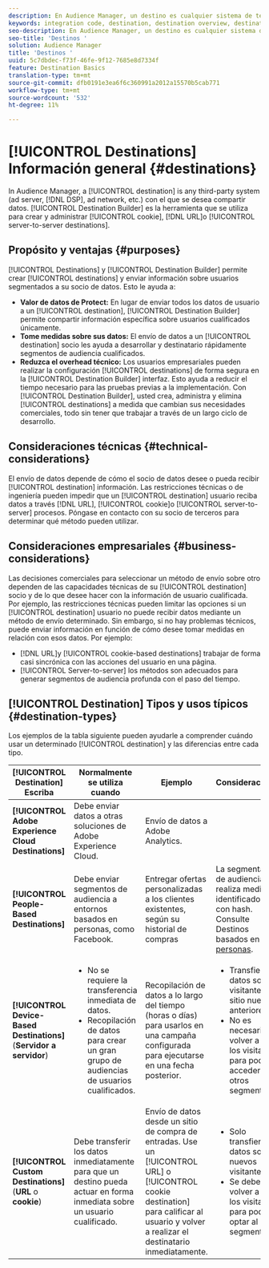 ```yaml
---
description: En Audience Manager, un destino es cualquier sistema de terceros (servidor de publicidad, DSP, red de publicidad, etc.) con el que se desea compartir datos. El Generador de destinos es la herramienta que se utiliza para crear y administrar destinos de cookie, URL o servidor a servidor.
keywords: integration code, destination, destination overview, destination, destination, destination, destination, destination, destination, destination, destination, destination, destination, destination
seo-description: En Audience Manager, un destino es cualquier sistema de terceros (servidor de publicidad, DSP, red de publicidad, etc.) con el que se desea compartir datos. El Generador de destinos es la herramienta que se utiliza para crear y administrar destinos de cookie, URL o servidor a servidor.
seo-title: 'Destinos '
solution: Audience Manager
title: 'Destinos '
uuid: 5c7dbdec-f73f-46fe-9f12-7685e8d7334f
feature: Destination Basics
translation-type: tm+mt
source-git-commit: dfb0191e3ea6f6c360991a2012a15570b5cab771
workflow-type: tm+mt
source-wordcount: '532'
ht-degree: 11%

---
```



# [!UICONTROL Destinations] Información general {#destinations}

In Audience Manager, a [!UICONTROL destination] is any third-party system (ad server, [!DNL DSP], ad network, etc.) con el que se desea compartir datos. [!UICONTROL Destination Builder] es la herramienta que se utiliza para crear y administrar [!UICONTROL cookie], [!DNL URL]o [!UICONTROL server-to-server destinations].

## Propósito y ventajas {#purposes}

<!-- c_destinations.xml -->

[!UICONTROL Destinations] y [!UICONTROL Destination Builder] permite crear [!UICONTROL destinations] y enviar información sobre usuarios segmentados a su socio de datos. Esto le ayuda a:

* **Valor de datos de Protect:** En lugar de enviar todos los datos de usuario a un [!UICONTROL destination], [!UICONTROL Destination Builder] permite compartir información específica sobre usuarios cualificados únicamente.
* **Tome medidas sobre sus datos:** El envío de datos a un [!UICONTROL destination] socio les ayuda a desarrollar y destinatario rápidamente segmentos de audiencia cualificados.
* **Reduzca el overhead técnico:** Los usuarios empresariales pueden realizar la configuración [!UICONTROL destinations] de forma segura en la [!UICONTROL Destination Builder] interfaz. Esto ayuda a reducir el tiempo necesario para las pruebas previas a la implementación. Con [!UICONTROL Destination Builder], usted crea, administra y elimina [!UICONTROL destinations] a medida que cambian sus necesidades comerciales, todo sin tener que trabajar a través de un largo ciclo de desarrollo.

## Consideraciones técnicas {#technical-considerations}

<!-- destination-delivery-methods.xml -->

El envío de datos depende de cómo el socio de datos desee o pueda recibir [!UICONTROL destination] información. Las restricciones técnicas o de ingeniería pueden impedir que un [!UICONTROL destination] usuario reciba datos a través [!DNL URL], [!UICONTROL cookie]o [!UICONTROL server-to-server] procesos. Póngase en contacto con su socio de terceros para determinar qué método pueden utilizar.

## Consideraciones empresariales {#business-considerations}

Las decisiones comerciales para seleccionar un método de envío sobre otro dependen de las capacidades técnicas de su [!UICONTROL destination] socio y de lo que desee hacer con la información de usuario cualificada. Por ejemplo, las restricciones técnicas pueden limitar las opciones si un [!UICONTROL destination] usuario no puede recibir datos mediante un método de envío determinado. Sin embargo, si no hay problemas técnicos, puede enviar información en función de cómo desee tomar medidas en relación con esos datos. Por ejemplo:

* [!DNL URL]y [!UICONTROL cookie-based destinations] trabajar de forma casi sincrónica con las acciones del usuario en una página.
* [!UICONTROL Server-to-server] los métodos son adecuados para generar segmentos de audiencia profunda con el paso del tiempo.

## [!UICONTROL Destination] Tipos y usos típicos {#destination-types}

Los ejemplos de la tabla siguiente pueden ayudarle a comprender cuándo usar un determinado [!UICONTROL destination] y las diferencias entre cada tipo.

| [!UICONTROL Destination] Escriba | Normalmente se utiliza cuando | Ejemplo | Consideraciones |
|--- |--- |--- |--- |
| **[!UICONTROL Adobe Experience Cloud Destinations]** | Debe enviar datos a otras soluciones de Adobe Experience Cloud. | Envío de datos a Adobe Analytics. |  |
| **[!UICONTROL People-Based Destinations]** | Debe enviar segmentos de audiencia a entornos basados en personas, como Facebook. | Entregar ofertas personalizadas a los clientes existentes, según su historial de compras | La segmentación de audiencias se realiza mediante identificadores con hash. Consulte Destinos basados en [personas](people-based-destinations-overview.md). |
| **[!UICONTROL Device-Based Destinations]** (**Servidor a servidor**) | <ul><li>No se requiere la transferencia inmediata de datos.</li><li>Recopilación de datos para crear un gran grupo de audiencias de usuarios cualificados.</li></ul> | Recopilación de datos a lo largo del tiempo (horas o días) para usarlos en una campaña configurada para ejecutarse en una fecha posterior. | <ul><li>Transfiere datos sobre visitantes del sitio nuevos y anteriores. </li><li>No es necesario volver a ver los visitantes para poder acceder a otros segmentos.</li></ul> |
| **[!UICONTROL Custom Destinations]** (**URL** o **cookie**) | Debe transferir los datos inmediatamente para que un destino pueda actuar en forma inmediata sobre un usuario cualificado. | Envío de datos desde un sitio de compra de entradas. Use un [!UICONTROL URL] o [!UICONTROL cookie destination] para calificar al usuario y volver a realizar el destinatario inmediatamente. | <ul><li>Solo transfiere datos sobre nuevos visitantes. </li><li>Se deben volver a ver los visitantes para poder optar al segmento.</li></ul> |
